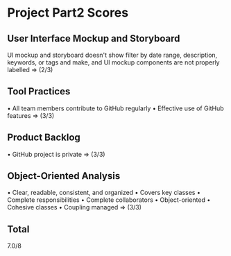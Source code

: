 # Project Part2 Scores

## User Interface Mockup and Storyboard

UI mockup and storyboard doesn't show filter by date range, description, keywords, or tags and make, and UI mockup components are not properly labelled  => (2/3)

## Tool Practices

• All team members contribute to GitHub regularly
• Effective use of GitHub features  => (3/3)

## Product Backlog
• GitHub project is private => (3/3)

## Object-Oriented Analysis
• Clear, readable, consistent, and organized
• Covers key classes
• Complete responsibilities
• Complete collaborators
• Object-oriented
• Cohesive classes
• Coupling managed   => (3/3)

## Total
7.0/8


